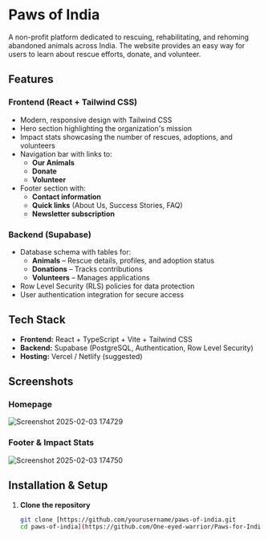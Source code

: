 # Paws of India

A non-profit platform dedicated to rescuing, rehabilitating, and rehoming abandoned animals across India. The website provides an easy way for users to learn about rescue efforts, donate, and volunteer.

## Features

### Frontend (React + Tailwind CSS)
- Modern, responsive design with Tailwind CSS
- Hero section highlighting the organization's mission
- Impact stats showcasing the number of rescues, adoptions, and volunteers
- Navigation bar with links to:
  - **Our Animals**
  - **Donate**
  - **Volunteer**
- Footer section with:
  - **Contact information**
  - **Quick links** (About Us, Success Stories, FAQ)
  - **Newsletter subscription**

### Backend (Supabase)
- Database schema with tables for:
  - **Animals** – Rescue details, profiles, and adoption status
  - **Donations** – Tracks contributions
  - **Volunteers** – Manages applications
- Row Level Security (RLS) policies for data protection
- User authentication integration for secure access

## Tech Stack
- **Frontend:** React + TypeScript + Vite + Tailwind CSS
- **Backend:** Supabase (PostgreSQL, Authentication, Row Level Security)
- **Hosting:** Vercel / Netlify (suggested)

## Screenshots

### Homepage
![Screenshot 2025-02-03 174729](https://github.com/user-attachments/assets/9d6ccde2-5c94-4177-a2a9-75c5772d571d)


### Footer & Impact Stats
![Screenshot 2025-02-03 174750](https://github.com/user-attachments/assets/4f692d42-512c-439e-8f97-8de9d9a7991c)


## Installation & Setup

1. **Clone the repository**  
   ```sh
   git clone [https://github.com/yourusername/paws-of-india.git
   cd paws-of-india](https://github.com/One-eyed-warrior/Paws-for-India)
   ```



